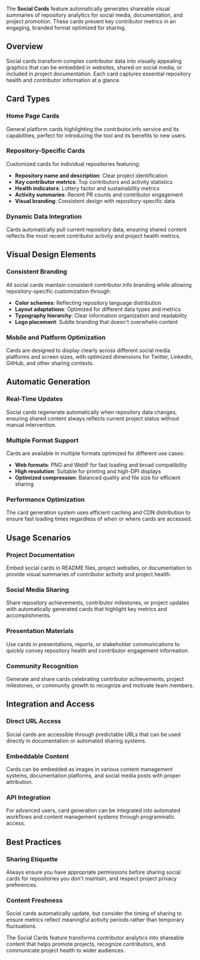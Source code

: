 The **Social Cards** feature automatically generates shareable visual summaries of repository analytics for social media, documentation, and project promotion. These cards present key contributor metrics in an engaging, branded format optimized for sharing.

## Overview

Social cards transform complex contributor data into visually appealing graphics that can be embedded in websites, shared on social media, or included in project documentation. Each card captures essential repository health and contributor information at a glance.

## Card Types

### Home Page Cards
General platform cards highlighting the contributor.info service and its capabilities, perfect for introducing the tool and its benefits to new users.

### Repository-Specific Cards
Customized cards for individual repositories featuring:

- **Repository name and description**: Clear project identification
- **Key contributor metrics**: Top contributors and activity statistics  
- **Health indicators**: Lottery factor and sustainability metrics
- **Activity summaries**: Recent PR counts and contributor engagement
- **Visual branding**: Consistent design with repository-specific data

### Dynamic Data Integration
Cards automatically pull current repository data, ensuring shared content reflects the most recent contributor activity and project health metrics.

## Visual Design Elements

### Consistent Branding
All social cards maintain consistent contributor.info branding while allowing repository-specific customization through:

- **Color schemes**: Reflecting repository language distribution
- **Layout adaptations**: Optimized for different data types and metrics
- **Typography hierarchy**: Clear information organization and readability
- **Logo placement**: Subtle branding that doesn't overwhelm content

### Mobile and Platform Optimization
Cards are designed to display clearly across different social media platforms and screen sizes, with optimized dimensions for Twitter, LinkedIn, GitHub, and other sharing contexts.

## Automatic Generation

### Real-Time Updates
Social cards regenerate automatically when repository data changes, ensuring shared content always reflects current project status without manual intervention.

### Multiple Format Support
Cards are available in multiple formats optimized for different use cases:

- **Web formats**: PNG and WebP for fast loading and broad compatibility
- **High resolution**: Suitable for printing and high-DPI displays
- **Optimized compression**: Balanced quality and file size for efficient sharing

### Performance Optimization
The card generation system uses efficient caching and CDN distribution to ensure fast loading times regardless of when or where cards are accessed.

## Usage Scenarios

### Project Documentation
Embed social cards in README files, project websites, or documentation to provide visual summaries of contributor activity and project health.

### Social Media Sharing
Share repository achievements, contributor milestones, or project updates with automatically generated cards that highlight key metrics and accomplishments.

### Presentation Materials
Use cards in presentations, reports, or stakeholder communications to quickly convey repository health and contributor engagement information.

### Community Recognition
Generate and share cards celebrating contributor achievements, project milestones, or community growth to recognize and motivate team members.

## Integration and Access

### Direct URL Access
Social cards are accessible through predictable URLs that can be used directly in documentation or automated sharing systems.

### Embeddable Content
Cards can be embedded as images in various content management systems, documentation platforms, and social media posts with proper attribution.

### API Integration
For advanced users, card generation can be integrated into automated workflows and content management systems through programmatic access.

## Best Practices

### Sharing Etiquette
Always ensure you have appropriate permissions before sharing social cards for repositories you don't maintain, and respect project privacy preferences.

### Content Freshness
Social cards automatically update, but consider the timing of sharing to ensure metrics reflect meaningful activity periods rather than temporary fluctuations.

The Social Cards feature transforms contributor analytics into shareable content that helps promote projects, recognize contributors, and communicate project health to wider audiences.